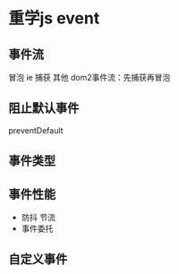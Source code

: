 # 重学js event 

## 事件流
冒泡 ie
捕获 其他
dom2事件流：先捕获再冒泡

## 阻止默认事件
preventDefault

## 事件类型


## 事件性能
- 防抖 节流
- 事件委托


## 自定义事件